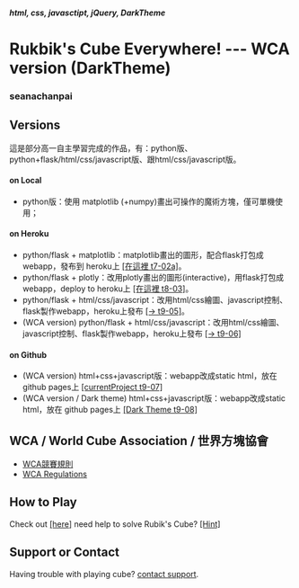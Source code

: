 ##### html, css, javasctipt, jQuery, DarkTheme
# Rukbik's Cube Everywhere! --- WCA version (DarkTheme)
### seanachanpai

## Versions
這是部分高一自主學習完成的作品，有：python版、python+flask/html/css/javascript版、跟html/css/javascript版。
#### on Local
  - python版：使用 matplotlib (+numpy)畫出可操作的魔術方塊，僅可單機使用；
#### on Heroku
  - python/flask + matplotlib：matplotlib畫出的圖形，配合flask打包成webapp，發布到 heroku上 [[在這裡 t7-02a]](https://t702a.herokuapp.com)。
  - python/flask + plotly：改用plotly畫出的圖形(interactive)，用flask打包成webapp，deploy to heroku上 [[在這裡 t8-03]](https://t803.herokuapp.com)。
  - python/flask + html/css/javascript：改用html/css繪圖、javascript控制、flask製作webapp，heroku上發布 [[→ t9-05]](https://t905.herokuapp.com)。
  - (WCA version) python/flask + html/css/javascript：改用html/css繪圖、javascript控制、flask製作webapp，heroku上發布 [[→ t9-06]](https://t906.herokuapp.com) 
#### on Github
  - (WCA version) html+css+javascript版：webapp改成static html，放在 github pages上 [[currentProject t9-07]](https://eugenepai.github.io/t907/)
  - (WCA version / Dark theme) html+css+javascript版：webapp改成static html，放在 github pages上 [[Dark Theme t9-08]](https://eugenepai.github.io/t908/)

## WCA  / World Cube Association / 世界方塊協會
- [WCA競賽規則](https://www.worldcubeassociation.org/regulations/translations/chinese-traditional/)
- [WCA Regulations](https://www.worldcubeassociation.org/regulations/)

## How to Play
Check out [[here]](https://eugenepai.github.io/t907/howToPlay.html)
need help to solve Rubik's Cube? [[Hint]](https://eugenepai.github.io/t908/reference/RC_SolveAlgorithm.jpg)

## Support or Contact

Having trouble with playing cube? [contact support](https://rubiks.seanachan.tw/contact).
